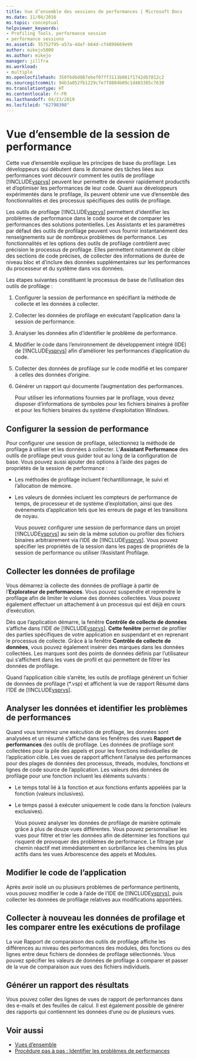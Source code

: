 ```yaml
---
title: Vue d’ensemble des sessions de performances | Microsoft Docs
ms.date: 11/04/2016
ms.topic: conceptual
helpviewer_keywords:
- Profiling Tools, performance session
- performance sessions
ms.assetid: 35752f95-a57a-4def-b64d-cf4899669e99
author: mikejo5000
ms.author: mikejo
manager: jillfra
ms.workload:
- multiple
ms.openlocfilehash: 350f6d6d087ebef07ff3113b081f1742db7012c2
ms.sourcegitcommit: 94b3a052fb1229c7e7f8804b09c1d403385c7630
ms.translationtype: HT
ms.contentlocale: fr-FR
ms.lasthandoff: 04/23/2019
ms.locfileid: "62798398"
---
```

# <a name="performance-session-overview"></a>Vue d’ensemble de la session de performance
Cette vue d’ensemble explique les principes de base du profilage. Les développeurs qui débutent dans le domaine des tâches liées aux performances vont découvrir comment les outils de profilage [!INCLUDE[vsprvs](../code-quality/includes/vsprvs_md.md)] peuvent leur permettre de devenir rapidement productifs et d’optimiser les performances de leur code. Quant aux développeurs expérimentés dans le profilage, ils peuvent obtenir une vue d’ensemble des fonctionnalités et des processus spécifiques des outils de profilage.

 Les outils de profilage [!INCLUDE[vsprvs](../code-quality/includes/vsprvs_md.md)] permettent d’identifier les problèmes de performance dans le code source et de comparer les performances des solutions potentielles. Les Assistants et les paramètres par défaut des outils de profilage peuvent vous fournir instantanément des renseignements sur de nombreux problèmes de performance. Les fonctionnalités et les options des outils de profilage contrôlent avec précision le processus de profilage. Elles permettent notamment de cibler des sections de code précises, de collecter des informations de durée de niveau bloc et d’inclure des données supplémentaires sur les performances du processeur et du système dans vos données.

 Les étapes suivantes constituent le processus de base de l’utilisation des outils de profilage :

1. Configurer la session de performance en spécifiant la méthode de collecte et les données à collecter.

2. Collecter les données de profilage en exécutant l’application dans la session de performance.

3. Analyser les données afin d’identifier le problème de performance.

4. Modifier le code dans l’environnement de développement intégré (IDE) de [!INCLUDE[vsprvs](../code-quality/includes/vsprvs_md.md)] afin d’améliorer les performances d’application du code.

5. Collecter des données de profilage sur le code modifié et les comparer à celles des données d’origine.

6. Générer un rapport qui documente l’augmentation des performances.

   Pour utiliser les informations fournies par le profilage, vous devez disposer d’informations de symboles pour les fichiers binaires à profiler et pour les fichiers binaires du système d’exploitation Windows.

## <a name="configure-the-performance-session"></a>Configurer la session de performance
 Pour configurer une session de profilage, sélectionnez la méthode de profilage à utiliser et les données à collecter. L’**Assistant Performance** des outils de profilage peut vous guider tout au long de la configuration de base. Vous pouvez aussi ajouter des options à l’aide des pages de propriétés de la session de performance :

- Les méthodes de profilage incluent l’échantillonnage, le suivi et l’allocation de mémoire.

- Les valeurs de données incluent les compteurs de performance de temps, de processeur et de système d’exploitation, ainsi que des événements d’application tels que les erreurs de page et les transitions de noyau.

  Vous pouvez configurer une session de performance dans un projet [!INCLUDE[vsprvs](../code-quality/includes/vsprvs_md.md)] au sein de la même solution ou profiler des fichiers binaires arbitrairement via l’IDE de [!INCLUDE[vsprvs](../code-quality/includes/vsprvs_md.md)]. Vous pouvez spécifier les propriétés de la session dans les pages de propriétés de la session de performance ou utiliser l’Assistant Profilage.

## <a name="collect-profiling-data"></a>Collecter les données de profilage
 Vous démarrez la collecte des données de profilage à partir de l’**Explorateur de performances**. Vous pouvez suspendre et reprendre le profilage afin de limiter le volume des données collectées. Vous pouvez également effectuer un attachement à un processus qui est déjà en cours d’exécution.

 Dès que l’application démarre, la fenêtre **Contrôle de collecte de données** s’affiche dans l’IDE de [!INCLUDE[vsprvs](../code-quality/includes/vsprvs_md.md)]. **Cette fenêtre** permet de profiler des parties spécifiques de votre application en suspendant et en reprenant le processus de collecte. Grâce à la fenêtre **Contrôle de collecte de données**, vous pouvez également insérer des marques dans les données collectées. Les marques sont des points de données définis par l’utilisateur qui s’affichent dans les vues de profil et qui permettent de filtrer les données de profilage.

 Quand l’application cible s’arrête, les outils de profilage génèrent un fichier de données de profilage (*.vsp) et affichent la vue de rapport Résumé dans l’IDE de [!INCLUDE[vsprvs](../code-quality/includes/vsprvs_md.md)].

## <a name="analyze-the-data-and-identify-performance-issues"></a>Analyser les données et identifier les problèmes de performances
 Quand vous terminez une exécution de profilage, les données sont analysées et un résumé s’affiche dans les fenêtres des vues **Rapport de performances** des outils de profilage. Les données de profilage sont collectées pour la pile des appels et pour les fonctions individuelles de l’application cible. Les vues de rapport affichent l’analyse des performances pour des plages de données des processus, threads, modules, fonctions et lignes de code source de l’application. Les valeurs des données de profilage pour une fonction incluent les éléments suivants :

- Le temps total lié à la fonction et aux fonctions enfants appelées par la fonction (valeurs inclusives).

- Le temps passé à exécuter uniquement le code dans la fonction (valeurs exclusives).

  Vous pouvez analyser les données de profilage de manière optimale grâce à plus de douze vues différentes. Vous pouvez personnaliser les vues pour filtrer et trier les données afin de déterminer les fonctions qui risquent de provoquer des problèmes de performance. Le filtrage par chemin réactif met immédiatement en surbrillance les chemins les plus actifs dans les vues Arborescence des appels et Modules.

## <a name="modify-the-application-code"></a>Modifier le code de l’application
 Après avoir isolé un ou plusieurs problèmes de performance pertinents, vous pouvez modifier le code à l’aide de l’IDE de [!INCLUDE[vsprvs](../code-quality/includes/vsprvs_md.md)], puis collecter les données de profilage relatives aux modifications apportées.

## <a name="collect-profiling-data-again-and-compare-the-data-between-the-profiling-runs"></a>Collecter à nouveau les données de profilage et les comparer entre les exécutions de profilage
 La vue Rapport de comparaison des outils de profilage affiche les différences au niveau des performances des modules, des fonctions ou des lignes entre deux fichiers de données de profilage sélectionnés. Vous pouvez spécifier les valeurs de données de profilage à comparer et passer de la vue de comparaison aux vues des fichiers individuels.

## <a name="generate-a-report-of-the-results"></a>Générer un rapport des résultats
 Vous pouvez coller des lignes de vues de rapport de performances dans des e-mails et des feuilles de calcul. Il est également possible de générer des rapports qui contiennent les données d’une ou de plusieurs vues.

## <a name="see-also"></a>Voir aussi
- [Vues d’ensemble](../profiling/overviews-performance-tools.md)
- [Procédure pas à pas : Identifier les problèmes de performances](/visualstudio/profiling/beginners-guide-to-cpu-sampling)
